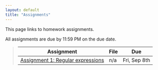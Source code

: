 ```yaml
---
layout: default
title: "Assignments"
---
```


This page links to homework assignments.

All assignments are due by 11:59 PM on the due date.

> Assignment | File | Due
> ---------- | ---- | ---
> [Assignment 1: Regular expressions](assign01.html) | n/a | Fri, Sep 8th

<!--
> [Assignment 2: Finite automata](assign02.html) | n/a | Friday, Sep 16th
> [Assignment 3: JSON Parser](assign03.html) | [CS340\_Assign03.zip](CS340_Assign03.zip) | Fri, Sep 23rd
> [Assignment 4: Clojure MOOC](assign04.html) | n/a | Milestone 1: Wednesday, Oct 12th<br>Milestone 2: Wednesday, Oct 19th<br>Milestone 3: Friday, Oct 21st
> [Assignment 5: Boolean Function Synthesis](assign05.html) | n/a | Friday, Nov 4th
> [Assignment 6: Parsing](assign06.html) | [cs340-assign06.zip](cs340-assign06.zip) | Thursday, Nov 17th
> [Assignment 7: Abstract Syntax Trees](assign07.html) | [cs340-assign07.zip](cs340-assign07.zip) | Tuesday, Dec 6th
> [Assignment 8: Code Generation](assign08.html) | [cs340-assign08.zip](cs340-assign08.zip) | Tuesday, Dec 13th
-->
